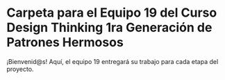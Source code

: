# Carpeta para el Equipo 19 del Curso Design Thinking 1ra Generación de Patrones Hermosos

¡Bienvenid@s!
Aquí, el equipo 19 entregará su trabajo para cada etapa del proyecto.
